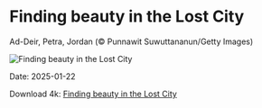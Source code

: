 # Finding beauty in the Lost City

Ad-Deir, Petra, Jordan (© Punnawit Suwuttananun/Getty Images)

![Finding beauty in the Lost City](https://bing.com/th?id=OHR.PetraMonastery_EN-US1834130511_UHD.jpg&rf=LaDigue_UHD.jpg&pid=hp&w=1024&h=576&rs=1&c=4)

Date: 2025-01-22

Download 4k: [Finding beauty in the Lost City](https://bing.com/th?id=OHR.PetraMonastery_EN-US1834130511_UHD.jpg&rf=LaDigue_UHD.jpg&pid=hp&w=3840&h=2160&rs=1&c=4)

